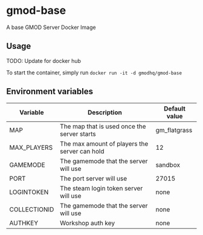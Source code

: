 # gmod-base
A base GMOD Server Docker Image

## Usage
TODO: Update for docker hub

To start the container, simply run `docker run -it -d gmodhq/gmod-base`
  
## Environment variables
| Variable     | Description                                   | Default value |
|--------------|-----------------------------------------------|---------------|
| MAP          | The map that is used once the server starts   | gm_flatgrass  |
| MAX_PLAYERS  | The max amount of players the server can hold | 12            |
| GAMEMODE     | The gamemode that the server will use         | sandbox       |
| PORT         | The port server will use                      | 27015         |
| LOGINTOKEN   | The steam login token server will use         | none          |
| COLLECTIONID | The gamemode that the server will use         | none          |
| AUTHKEY      | Workshop auth key                             | none          |
